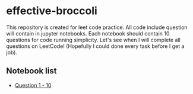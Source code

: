 # effective-broccoli
This repository is created for leet code practice. All code include question will contain in jupyter notebooks. Each notebook should contain 10 questions for code running simplicity. Let's see when I will complete all questions on LeetCode! (Hopefully I could done every task before I get a job).

## Notebook list
- [Question 1 - 10]()

